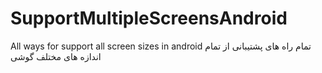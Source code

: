 # SupportMultipleScreensAndroid
All ways for support all screen sizes in android
تمام راه های پشتیبانی از تمام اندازه های مختلف گوشی 
